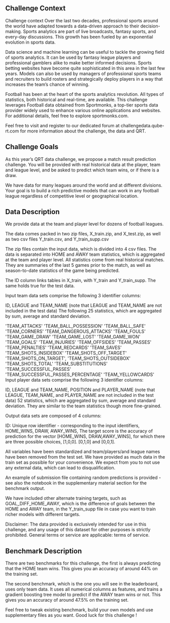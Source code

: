 ## Challenge Context

Challenge context
Over the last two decades, professional sports around the world have adapted towards a data-driven approach to their decision-making. Sports analytics are part of live broadcasts, fantasy sports, and every-day discussions. This growth has been fueled by an exponential evolution in sports data.

Data science and machine learning can be useful to tackle the growing field of sports analytics. It can be used by fantasy league players and professional gamblers alike to make better informed decisions. Sports betting websites have become quite sophisticated in this area in the last few years. Models can also be used by managers of professional sports teams and recruiters to build rosters and strategically deploy players in a way that increases the team’s chance of winning.

Football has been at the heart of the sports analytics revolution. All types of statistics, both historical and real-time, are available. This challenge leverages Football data obtained from Sportmonks, a top-tier sports data provider widely used to enhance various online applications and websites. For additional details, feel free to explore sportmonks.com.

Feel free to visit and register to our dedicated forum at challengedata.qube-rt.com for more information about the challenge, the data and QRT.

## Challenge Goals

As this year’s QRT data challenge, we propose a match result prediction challenge. You will be provided with real historical data at the player, team and league level, and be asked to predict which team wins, or if there is a draw.

We have data for many leagues around the world and at different divisions. Your goal is to build a rich predictive models that can work in any football league regardless of competitive level or geographical location.

## Data Description

We provide data at the team and player level for dozens of football leagues.

The data comes packed in two zip files, X_train.zip, and X_test.zip, as well as two csv files Y_train.csv, and Y_train_supp.csv

The zip files contain the input data, which is divided into 4 csv files. The data is separated into HOME and AWAY team statistics, which is aggregated at the team and player level. All statistics come from real historical matches. They are summaries of the last 5 games prior to the match, as well as season-to-date statistics of the game being predicted.

The ID column links tables in X_train, with Y_train and Y_train_supp. The same holds true for the test data.

Input team data sets comprise the following 3 identifier columns:

ID, LEAGUE and TEAM_NAME (note that LEAGUE and TEAM_NAME are not included in the test data)
The following 25 statistics, which are aggregated by sum, average and standard deviation.

'TEAM_ATTACKS'
'TEAM_BALL_POSSESSION'
'TEAM_BALL_SAFE'
'TEAM_CORNERS'
'TEAM_DANGEROUS_ATTACKS'
'TEAM_FOULS'
'TEAM_GAME_DRAW'
'TEAM_GAME_LOST'
'TEAM_GAME_WON'
'TEAM_GOALS'
'TEAM_INJURIES'
'TEAM_OFFSIDES'
'TEAM_PASSES'
'TEAM_PENALTIES'
'TEAM_REDCARDS'
'TEAM_SAVES'
'TEAM_SHOTS_INSIDEBOX'
'TEAM_SHOTS_OFF_TARGET'
'TEAM_SHOTS_ON_TARGET',
'TEAM_SHOTS_OUTSIDEBOX'
'TEAM_SHOTS_TOTAL'
'TEAM_SUBSTITUTIONS'
'TEAM_SUCCESSFUL_PASSES'
'TEAM_SUCCESSFUL_PASSES_PERCENTAGE'
'TEAM_YELLOWCARDS'
Input player data sets comprise the following 3 identifier columns:

ID, LEAGUE and TEAM_NAME, POSITION and PLAYER_NAME (note that LEAGUE, TEAM_NAME, and PLAYER_NAME are not included in the test data)
52 statistics, which are aggregated by sum, average and standard deviation. They are similar to the team statistics though more fine-grained.

Output data sets are composed of 4 columns:

ID: Unique row identifier - corresponding to the input identifiers,
HOME_WINS,
DRAW,
AWAY_WINS,
The target score is the accuracy of prediction for the vector [HOME_WINS, DRAW,AWAY_WINS], for which there are three possible choices, [1,0,0]. [0,1,0] and [0,0,1].

All variables have been standardized and team/players/and league names have been removed from the test set. We have provided as much data in the train set as possible for your convenience. We expect from you to not use any external data, which can lead to disqualification.

An example of submission file containing random predictions is provided - see also the notebook in the supplementary material section for the benchmark output.

We have included other alternate training targets, such as GOAL_DIFF_HOME_AWAY, which is the difference of goals between the HOME and AWAY team, in the Y_train_supp file in case you want to train richer models with different targets.

Disclaimer: The data provided is exclusively intended for use in this challenge, and any usage of this dataset for other purposes is strictly prohibited. General terms or service are applicable: terms of service.

## Benchmark Description

There are two benchmarks for this challenge, the first is always predicting that the HOME team wins. This gives you an accuracy of around 44% on the training set.

The second benchmark, which is the one you will see in the leaderboard, uses only team data. It uses all numerical columns as features, and trains a gradient boosting tree model to predict if the AWAY team wins or not. This gives you an accuracy of around 47.5% on the training set.

Feel free to tweak existing benchmark, build your own models and use supplementary files as you want. Good luck for this challenge !